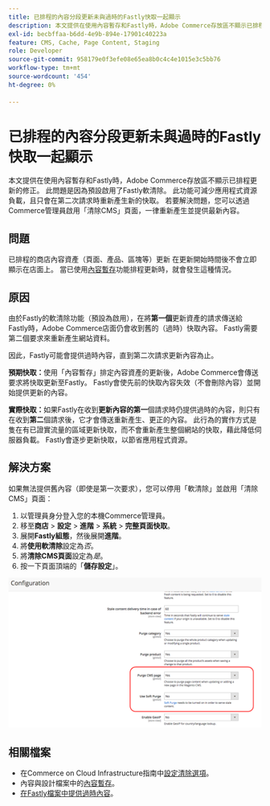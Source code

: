 ```yaml
---
title: 已排程的內容分段更新未與過時的Fastly快取一起顯示
description: 本文提供在使用內容暫存和Fastly時，Adobe Commerce存放區不顯示已排程更新的修正。 此問題是因為預設啟用了Fastly軟清除。 此功能可減少應用程式資源負載，且只會在第二次請求時重新產生新的快取。 若要解決問題，您可以透過Commerce管理員啟用「清除CMS」頁面，一律重新產生並提供最新內容。
exl-id: becbffaa-b6dd-4e9b-894e-17901c40223a
feature: CMS, Cache, Page Content, Staging
role: Developer
source-git-commit: 958179e0f3efe08e65ea8b0c4c4e1015e3c5bb76
workflow-type: tm+mt
source-wordcount: '454'
ht-degree: 0%

---
```


# 已排程的內容分段更新未與過時的Fastly快取一起顯示

本文提供在使用內容暫存和Fastly時，Adobe Commerce存放區不顯示已排程更新的修正。 此問題是因為預設啟用了Fastly軟清除。 此功能可減少應用程式資源負載，且只會在第二次請求時重新產生新的快取。 若要解決問題，您可以透過Commerce管理員啟用「清除CMS」頁面，一律重新產生並提供最新內容。

## 問題

已排程的商店內容資產（頁面、產品、區塊等）更新 在更新開始時間後不會立即顯示在店面上。 當已使用[內容暫存](https://experienceleague.adobe.com/docs/commerce-admin/content-design/staging/content-staging.html?lang=zh-Hant)功能排程更新時，就會發生這種情況。

## 原因

由於Fastly的軟清除功能（預設為啟用），在將&#x200B;**第一個**&#x200B;更新資產的請求傳送給Fastly時，Adobe Commerce店面仍會收到舊的（過時）快取內容。 Fastly需要第二個要求來重新產生網站資料。

因此，Fastly可能會提供過時內容，直到第二次請求更新內容為止。

**預期快取：**&#x200B;使用「內容暫存」排定內容資產的更新後，Adobe Commerce會傳送要求將快取更新至Fastly。 Fastly會使先前的快取內容失效（不會刪除內容）並開始提供更新的內容。

**實際快取：**&#x200B;如果Fastly在收到&#x200B;**更新內容的第一**&#x200B;個請求時仍提供過時的內容，則只有在收到&#x200B;**第二**&#x200B;個請求後，它才會傳送重新產生、更正的內容。 此行為的實作方式是隻在有已證實流量的區域更新快取，而不會重新產生整個網站的快取，藉此降低伺服器負載。 Fastly會逐步更新快取，以節省應用程式資源。

## 解決方案

如果無法提供舊內容（即使是第一次要求），您可以停用「軟清除」並啟用「清除CMS」頁面：

1. 以管理員身分登入您的本機Commerce管理員。
1. 移至&#x200B;**商店** > **設定** > **進階** > **系統** > **完整頁面快取**。
1. 展開&#x200B;**Fastly組態**，然後展開&#x200B;**進階**。
1. 將&#x200B;**使用軟清除**&#x200B;設定為&#x200B;*否*。
1. 將&#x200B;**清除CMS頁面**&#x200B;設定為&#x200B;*是*。
1. 按一下頁面頂端的「**儲存設定**」。


![purge_options.png](assets/purge_options.png)

## 相關檔案

* 在Commerce on Cloud Infrastructure指南中[設定清除選項](https://experienceleague.adobe.com/docs/commerce-cloud-service/user-guide/cdn/setup-fastly/fastly-configuration.html?lang=zh-Hant)。
* 內容與設計檔案中的[內容暫存](https://experienceleague.adobe.com/docs/commerce-admin/content-design/staging/content-staging.html?lang=zh-Hant)。
* [在Fastly檔案中提供過時內容](https://docs.fastly.com/guides/performance-tuning/serving-stale-content)。
